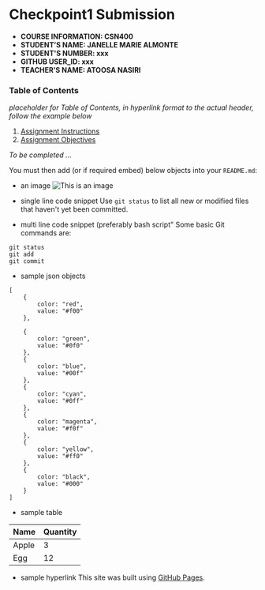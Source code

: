 # Checkpoint1 Submission

- **COURSE INFORMATION: CSN400**
- **STUDENT’S NAME: JANELLE MARIE ALMONTE**
- **STUDENT'S NUMBER: xxx**
- **GITHUB USER_ID: xxx** 
- **TEACHER’S NAME: ATOOSA NASIRI**

### Table of Contents
_placeholder for Table of Contents, in hyperlink format to the actual header, follow the example below_
1. [Assignment Instructions](#instructions)
2. [Assignment Objectives](#objectives)

_To be completed ..._


You must then add (or if required embed) below objects into your `README.md`:
- an image 
![This is an image](https://myoctocat.com/assets/images/base-octocat.svg)

- single line code snippet
Use `git status` to list all new or modified files that haven't yet been committed.
- multi line code snippet (preferably bash script"
Some basic Git commands are:
```
git status
git add
git commit
```
- sample json objects
```
[
	{
		color: "red",
		value: "#f00"
	},
 
	{
		color: "green",
		value: "#0f0"
	},
	{
		color: "blue",
		value: "#00f"
	},
	{
		color: "cyan",
		value: "#0ff"
	},
	{
		color: "magenta",
		value: "#f0f"
	},
	{
		color: "yellow",
		value: "#ff0"
	},
	{
		color: "black",
		value: "#000"
	}
]
```
- sample table

|Name |Quantity|
|-----|--------|
|Apple|3       |
|Egg  |12      |

- sample hyperlink
This site was built using [GitHub Pages](https://pages.github.com/).

